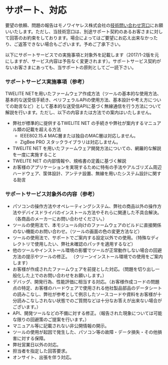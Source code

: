 # サポート、対応

要望の依頼、問題の報告はモノワイヤレス株式会社の[技術問い合わせ窓口](https://mono-wireless.com/jp/contact/)にお願いいたします。ただし、当技術窓口は、別途サポート契約のあるお客さまに対して回答のお約束をしております。場合によってはご要望にお応え出来なかったり、ご返答できない場合もございます。予めご了承下さい。

以下にサポートサービスでの実施事項と対象外を記載します（2017/1-2版を元にしますが、サービス内容は予告なく変更されます）。サポートサービス契約がないお客さまにあっても、当サポートの原則としてご一読下さい。

### サポートサービス実施事項（参考）

TWELITE NETを用いたファームウェア作成方法（ツールの基本的な使用方法、基本的な送受信手続き、ペリフェラルAPIの使用方法、基本設計や考え方についての助言など）として基本的な送受信APIに基づく無線通信を行う方法について解説を行います。ただし、以下の内容または方法での案内はいたしません。

* 弊社が標準的に提供するTWELITE NET の手続きや弊社が案内するマニュアル類の記載を超える方法
  * IEEE802.15.4 MAC層または独自のMAC層は対応しません。
  * ZigBee PRO スタックライブラリは対応しません。
* TWELITE NET を用いたファームウェア開発方法についての、網羅的な解説を一度に実施すること
* TWELITE NET の内部情報や、規格書の定義に基づく解説
* お客様のアプリケーションを実現するために特有の手法やアルゴリズム周辺ハードウェア、筺体設計、アンテナ設置、無線を用いたシステム設計に関する助言

### サポートサービス対象外の内容（参考）

* パソコンの操作方法やオペレーティングシステム、弊社の商品以外の操作方法やデバイスドライバのインストール方法やそれらに関連した不具合解決。（各商品のメーカーにお問い合わせください。）
* ツールの使用法で、本モジュール向けのファームウェアのビルドに直接関係のない機能のお問い合わせ。（ツールの画面の色の変更方法など）
* ツールの使用法で、サポートでご案内する設定以外での使用。（特殊なディレクトリで使用したい、弊社未確認のパッチを適用するなど）
* 他のツールやインストール環境の影響でツールが正常動作しない場合の回避方法の提示やツールの修正。 （クリーンインストール環境での使用をご案内します）
* お客様が作成されたファームウェアを前提とした対応。（問題を切り出し一般化した上でのお問い合わせをお願いします。）
* デバッグ、開発行為、性能評価に相当する対応。（お客様作成コードの問題点の特定、お客様のハードウェアで使用される他社製品部品のデータシートの読みこなし、弊社が参考として例示したソースコードや資料をお客様が十分読みこなしされない状態でのご質問などは十分なお答えが出来ない場合がございます。）
* API、開発ツールなどの不備に対する修正。（報告された現象については可能な限りの回避策のご提案を行います。）
* マニュアル等に記載されない非公開情報の開示。
* ツールの使用が起因で発生した、パソコン等の故障・データ損失・その他損害に対する保障。
* 弊社営業日以外の対応。
* 担当者を指定した回答要求。
* オンサイト、出張を伴う対応。

